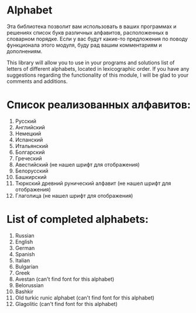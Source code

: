 # Alphabet
Эта библиотека позволит вам использовать в ваших программах и решениях список букв различных алфавитов, расположенных в словарном порядке. Если у вас будут какие-то предложения по поводу функционала этого модуля, буду рад вашим комментариям и дополнениям.

This library will allow you to use in your programs and solutions list of letters of different alphabets, located in lexicographic order. If you have any suggestions regarding the functionality of this module, I will be glad to your comments and additions.

# Список реализованных алфавитов:           
  1.  Русский
  2.  Английский
  3.  Немецкий
  4.  Испанский
  5.  Итальянский
  6.  Болгарский
  7.  Греческий
  8.  Авестийский    (не нашел шрифт для отображения)
  9.  Белорусский
  10. Башкирский
  11. Тюркский древний рунический алфавит (не нашел шрифт для отображения)
  12. Глаголица (не нашел шрифт для отображения)

# List of completed alphabets:
  1.  Russian
  2.  English
  3.  German
  4.  Spanish
  5.  Italian
  6.  Bulgarian
  7.  Greek
  8.  Avestan   (can't find font for this alphabet)
  9.  Belorussian
  10. Bashkir
  11. Old turkic runic alphabet (can't find font for this alphabet)
  12. Glagolitic (can't find font for this alphabet)
